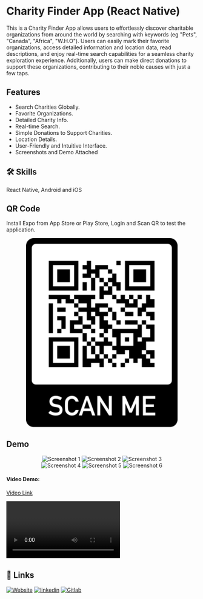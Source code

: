 
# Charity Finder App (React Native)

This is a Charity Finder App allows users to effortlessly discover charitable organizations from around the world by searching with keywords (eg "Pets", "Canada", "Africa", "W.H.O"). Users can easily mark their favorite organizations, access detailed information and location data, read descriptions, and enjoy real-time search capabilities for a seamless charity exploration experience. Additionally, users can make direct donations to support these organizations, contributing to their noble causes with just a few taps.

## Features

- Search Charities Globally.
- Favorite Organizations.
- Detailed Charity Info.
- Real-time Search.
- Simple Donations to Support Charities.
- Location Details.
- User-Friendly and Intuitive Interface.
- Screenshots and Demo Attached

## 🛠 Skills
React Native, Android and iOS

## QR Code
Install Expo from App Store or Play Store, Login and Scan QR to test the application.

<div align='center'>
  <img src='./assets/screenshots/qr.png' width='400' alt='QR to Download'>
</div>

## Demo

<div align='center'>
  <img src='https://gitlab.com/maz341/charity-finder/-/raw/main/assets/screenshots/1.png' width='200' alt='Screenshot 1'>
  <img src='https://gitlab.com/maz341/charity-finder/-/raw/main/assets/screenshots/2.png' width='200' alt='Screenshot 2'>
  <img src='https://gitlab.com/maz341/charity-finder/-/raw/main/assets/screenshots/3.png' width='200' alt='Screenshot 3'>
 
</div>
<div align='center'>

 <img src='https://gitlab.com/maz341/charity-finder/-/raw/main/assets/screenshots/4.png' width='200' alt='Screenshot 4'>
  <img src='https://gitlab.com/maz341/charity-finder/-/raw/main/assets/screenshots/5.png' width='200' alt='Screenshot 5'>
  <img src='https://gitlab.com/maz341/charity-finder/-/raw/main/assets/screenshots/6.png' width='200' alt='Screenshot 6'>
</div>


#### Video Demo:

[Video Link](https://gitlab.com/maz341/charity-finder/-/blob/main/assets/screenshots/recording.mp4)

![Video Demo](https://gitlab.com/maz341/charity-finder/-/raw/main/assets/screenshots/recording.mp4)

## 🔗 Links
[![Website](https://img.shields.io/badge/my_portfolio-000?style=for-the-badge&logo=ko-fi&logoColor=white)](https://maazkamal.com)
[![linkedin](https://img.shields.io/badge/linkedin-0A66C2?style=for-the-badge&logo=linkedin&logoColor=white)](https://www.linkedin.com/in/mazkamal/)
[![Gitlab](https://img.shields.io/badge/gitlab-fc6d27?style=for-the-badge&logo=gitlab&logoColor=white)](https://gitlab.com/maz341)

